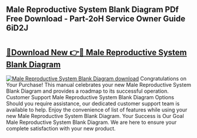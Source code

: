 ## Male Reproductive System Blank Diagram PDf Free Download - Part-2oH Service Owner Guide 6iD2J

# <h2><a href="http://dfo09v9.blite.top/?on=Male+Reproductive+System+Blank+Diagram">🔗Download New 👉🔴 Male Reproductive System Blank Diagram</a></h2>

[![Male Reproductive System Blank Diagram download](https://i.imgur.com/lujVjoI.png)](http://dfo09v9.blite.top/?on=Male+Reproductive+System+Blank+Diagram)
Congratulations on Your Purchase! This manual celebrates your new Male Reproductive System Blank Diagram and provides a roadmap to its successful operation. Customer Support Male Reproductive System Blank Diagram Options Should you require assistance, our dedicated customer support team is available to help. Enjoy the convenience of list of features while using your new Male Reproductive System Blank Diagram. Your Success is Our Goal Male Reproductive System Blank Diagram. We are here to ensure your complete satisfaction with your new product.
